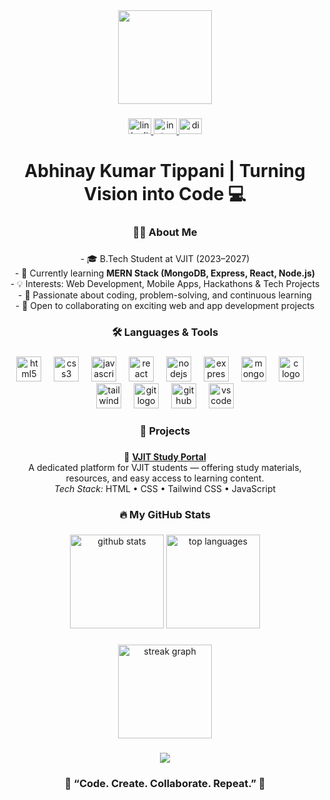 <div align="center">
  <img height="150" src="https://user-images.githubusercontent.com/74038190/212284136-03988914-d899-44b4-b1d9-4eeccf656e44.gif"  />
</div>

###

<div align="center">
  <a href="https://linkedin.com/in/abhinay-kumar-tippani" target="_blank">
    <img src="https://raw.githubusercontent.com/maurodesouza/profile-readme-generator/master/src/assets/icons/social/linkedin/default.svg" width="37" height="25" alt="linkedin logo"  />
  </a>
  <a href="https://instagram.com/" target="_blank">
    <img src="https://raw.githubusercontent.com/maurodesouza/profile-readme-generator/master/src/assets/icons/social/instagram/default.svg" width="37" height="25" alt="instagram logo"  />
  </a>
  <img src="https://raw.githubusercontent.com/maurodesouza/profile-readme-generator/master/src/assets/icons/social/discord/default.svg" width="37" height="25" alt="discord logo"  />
</div>

###

<h1 align="center">Abhinay Kumar Tippani | Turning Vision into Code 💻</h1>

###

<h3 align="center">👨‍💻 About Me</h3>

###

<p align="center">
  - 🎓 B.Tech Student at VJIT (2023–2027)<br>
  - 🌱 Currently learning <b>MERN Stack (MongoDB, Express, React, Node.js)</b><br>
  - 💡 Interests: Web Development, Mobile Apps, Hackathons & Tech Projects<br>
  - 🚀 Passionate about coding, problem-solving, and continuous learning<br>
  - 💼 Open to collaborating on exciting web and app development projects
</p>

###

<h3 align="center">🛠️ Languages & Tools</h3>

###

<div align="center">
  <img src="https://cdn.jsdelivr.net/gh/devicons/devicon/icons/html5/html5-original.svg" height="40" alt="html5 logo"  />
  <img width="12" />
  <img src="https://cdn.jsdelivr.net/gh/devicons/devicon/icons/css3/css3-original.svg" height="40" alt="css3 logo"  />
  <img width="12" />
  <img src="https://cdn.jsdelivr.net/gh/devicons/devicon/icons/javascript/javascript-original.svg" height="40" alt="javascript logo"  />
  <img width="12" />
  <img src="https://cdn.jsdelivr.net/gh/devicons/devicon/icons/react/react-original.svg" height="40" alt="react logo"  />
  <img width="12" />
  <img src="https://cdn.jsdelivr.net/gh/devicons/devicon/icons/nodejs/nodejs-original.svg" height="40" alt="nodejs logo"  />
  <img width="12" />
  <img src="https://cdn.jsdelivr.net/gh/devicons/devicon/icons/express/express-original.svg" height="40" alt="express logo"  />
  <img width="12" />
  <img src="https://cdn.jsdelivr.net/gh/devicons/devicon/icons/mongodb/mongodb-original.svg" height="40" alt="mongodb logo"  />
  <img width="12" />
  <img src="https://cdn.jsdelivr.net/gh/devicons/devicon/icons/c/c-original.svg" height="40" alt="c logo"  />
  <img width="12" />
  <img src="https://skillicons.dev/icons?i=tailwind" height="40" alt="tailwind logo"  />
  <img width="12" />
  <img src="https://skillicons.dev/icons?i=git" height="40" alt="git logo"  />
  <img width="12" />
  <img src="https://skillicons.dev/icons?i=github" height="40" alt="github logo"  />
  <img width="12" />
  <img src="https://cdn.jsdelivr.net/gh/devicons/devicon/icons/vscode/vscode-original.svg" height="40" alt="vscode logo"  />
</div>

###

<h3 align="center">🚀 Projects</h3>

###

<div align="center">
  
  🔹 <b>[VJIT Study Portal](https://vjit-study-portal.netlify.app/)</b>  
  A dedicated platform for VJIT students — offering study materials, resources, and easy access to learning content.<br>
  <i>Tech Stack:</i> HTML • CSS • Tailwind CSS • JavaScript
  
</div>

###

<h3 align="center">🔥 My GitHub Stats</h3>

###

<div align="center">
  <img src="https://github-readme-stats.vercel.app/api?username=abhinay-kumar-tippani&show_icons=true&theme=tokyonight" height="150" alt="github stats"  />
  <img src="https://github-readme-stats.vercel.app/api/top-langs?username=abhinay-kumar-tippani&layout=compact&theme=tokyonight" height="150" alt="top languages"  />
</div>

###

<div align="center">
  <img src="https://streak-stats.demolab.com?user=abhinay-kumar-tippani&locale=en&mode=daily&theme=tokyonight&hide_border=false&border_radius=5" height="150" alt="streak graph"  />
</div>

###

<div align="center">
  <img src="https://pacman.abozanona.me?username=abhinay-kumar-tippani" />
</div>

###

<h3 align="center">🌟 “Code. Create. Collaborate. Repeat.” 🌟</h3>
